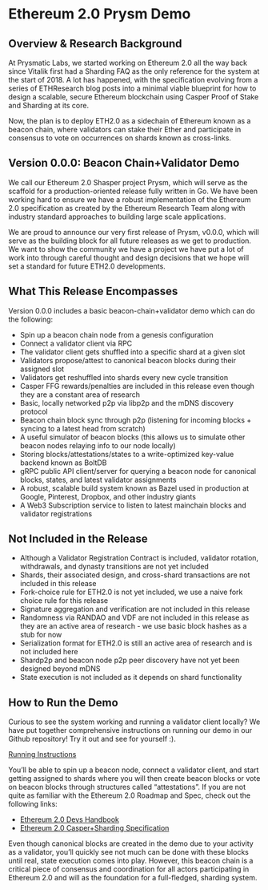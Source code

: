 # Ethereum 2.0 Prysm Demo

## Overview & Research Background

At Prysmatic Labs, we started working on Ethereum 2.0 all the way back since Vitalik first had a Sharding FAQ as the only reference for the system at the start of 2018. A lot has happened, with the specification evolving from a series of ETHResearch blog posts into a minimal viable blueprint for how to design a scalable, secure Ethereum blockchain using Casper Proof of Stake and Sharding at its core.

Now, the plan is to deploy ETH2.0 as a sidechain of Ethereum known as a beacon chain, where validators can stake their Ether and participate in consensus to vote on occurrences on shards known as cross-links.

## Version 0.0.0: Beacon Chain+Validator Demo

We call our Ethereum 2.0 Shasper project Prysm, which will serve as the scaffold for a production-oriented release fully written in Go. We have been working hard to ensure we have a robust implementation of the Ethereum 2.0 specification as created by the Ethereum Research Team along with industry standard approaches to building large scale applications.

We are proud to announce our very first release of Prysm, v0.0.0, which will serve as the building block for all future releases as we get to production. We want to show the community we have a project we have put a lot of work into through careful thought and design decisions that we hope will set a standard for future ETH2.0 developments.

## What This Release Encompasses

Version 0.0.0 includes a basic beacon-chain+validator demo which can do the following:

- Spin up a beacon chain node from a genesis configuration
- Connect a validator client via RPC
- The validator client gets shuffled into a specific shard at a given slot
- Validators propose/attest to canonical beacon blocks during their assigned slot
- Validators get reshuffled into shards every new cycle transition
- Casper FFG rewards/penalties are included in this release even though they are a constant area of research
- Basic, locally networked p2p via libp2p and the mDNS discovery protocol
- Beacon chain block sync through p2p (listening for incoming blocks + syncing to a latest head from scratch)
- A useful simulator of beacon blocks (this allows us to simulate other beacon nodes relaying info to our node locally)
- Storing blocks/attestations/states to a write-optimized key-value backend known as BoltDB
- gRPC public API client/server for querying a beacon node for canonical blocks, states, and latest validator assignments
- A robust, scalable build system known as Bazel used in production at Google, Pinterest, Dropbox, and other industry giants
- A Web3 Subscription service to listen to latest mainchain blocks and validator registrations

## Not Included in the Release

- Although a Validator Registration Contract is included, validator rotation, withdrawals, and dynasty transitions are not yet included
- Shards, their associated design, and cross-shard transactions are not included in this release
- Fork-choice rule for ETH2.0 is not yet included, we use a naive fork choice rule for this release
- Signature aggregation and verification are not included in this release
- Randomness via RANDAO and VDF are not included in this release as they are an active area of research - we use basic block hashes as a stub for now
- Serialization format for ETH2.0 is still an active area of research and is not included here
- Shardp2p and beacon node p2p peer discovery have not yet been designed beyond mDNS
- State execution is not included as it depends on shard functionality

## How to Run the Demo

Curious to see the system working and running a validator client locally? We have put together comprehensive instructions on running our demo in our Github repository! Try it out and see for yourself :). 

[Running Instructions](https://github.com/prysmaticlabs/prysm/blob/master/README.md#instructions)

You’ll be able to spin up a beacon node, connect a validator client, and start getting assigned to shards where you will then create beacon blocks or vote on beacon blocks through structures called “attestations”. If you are not quite as familiar with the Ethereum 2.0 Roadmap and Spec, check out the following links:

- [Ethereum 2.0 Devs Handbook](https://notes.ethereum.org/s/BkSZAJNwX#)
- [Ethereum 2.0 Casper+Sharding Specification](https://github.com/ethereum/eth2.0-specs/blob/master/specs/casper_sharding_v2.1.md)

Even though canonical blocks are created in the demo due to your activity as a validator, you’ll quickly see not much can be done with these blocks until real, state execution comes into play. However, this beacon chain is a critical piece of consensus and coordination for all actors participating in Ethereum 2.0 and will as the foundation for a full-fledged, sharding system. 

